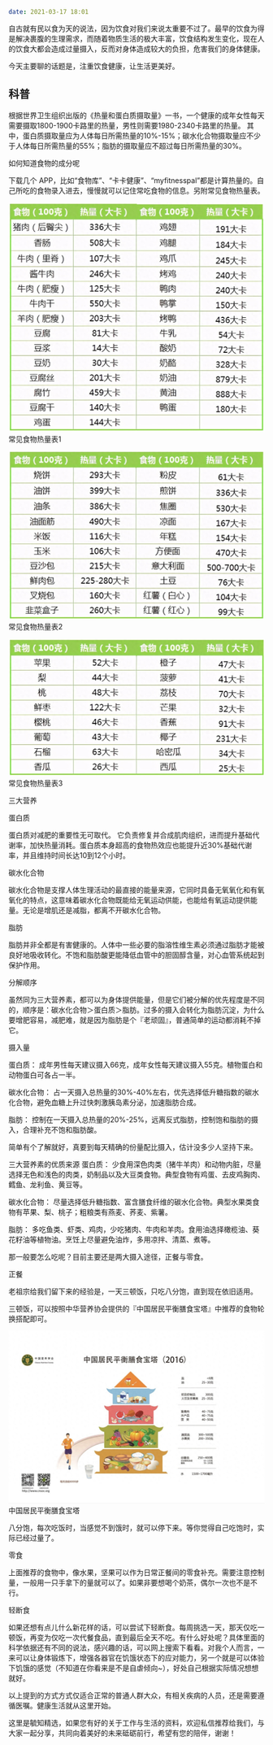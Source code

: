 ```yaml
date: 2021-03-17 18:01
```

自古就有民以食为天的说法，因为饮食对我们来说太重要不过了。最早的饮食为得是解决裹腹的生理需求，而随着物质生活的极大丰富，饮食结构发生变化，现在人的饮食大都会造成过量摄入，反而对身体造成较大的负担，危害我们的身体健康。

今天主要聊的话题是，注重饮食健康，让生活更美好。

## 科普

根据世界卫生组织出版的《热量和蛋白质摄取量》一书，一个健康的成年女性每天需要摄取1800-1900卡路里的热量，男性则需要1980-2340卡路里的热量。 其中，蛋白质摄取量应为人体每日所需热量的10%-15%；碳水化合物摄取量应不少于人体每日所需热量的55%；脂肪的摄取量应不超过每日所需热量的30%。

如何知道食物的成分呢

下载几个 APP，比如“食物库”、“卡卡健康”、“myfitnesspal”都是计算热量的。自己所吃的食物录入进去，慢慢就可以记住常吃食物的信息。另附常见食物热量表。

![常见食物热量表1](膳食结构/食物热量1.jpeg)
常见食物热量表1

![常见食物热量表2](膳食结构/食物热量2.jpeg)
常见食物热量表2

![常见食物热量表3](膳食结构/食物热量3.jpeg)
常见食物热量表3

三大营养

蛋白质

蛋白质对减肥的重要性无可取代。 它负责修复并合成肌肉组织，进而提升基础代谢率，加快热量消耗。蛋白质本身超高的食物热效应也能提升近30%基础代谢率，并且维持时间长达10到12个小时。

碳水化合物

碳水化合物是支撑人体生理活动的最直接的能量来源，它同时具备无氧氧化和有氧氧化的特点，这意味着碳水化合物既能给无氧运动供能，也能给有氧运动提供能量。无论是增肌还是减脂，都离不开碳水化合物。

脂肪

脂肪并非全都是有害健康的。人体中一些必要的脂溶性维生素必须通过脂肪才能被良好地吸收转化。不饱和脂肪酸更能降低血管中的胆固醇含量，对心血管系统起到保护作用。

分解顺序

虽然同为三大营养素，都可以为身体提供能量，但是它们被分解的优先程度是不同的，顺序是：碳水化合物＞蛋白质＞脂肪。过多的摄入会转化为脂肪沉淀，为什么要增肥容易，减肥难，就是因为脂肪是个『老顽固』，普通简单的运动都消耗不掉它。

摄入量

蛋白质： 成年男性每天建议摄入66克，成年女性每天建议摄入55克。植物蛋白和动物蛋白可各占一半。

碳水化合物： 占一天摄入总热量的30%-40%左右，优先选择低升糖指数的碳水化合物，避免血糖上升过快刺激胰岛素分泌，加速脂肪合成。

脂肪： 控制在一天摄入总热量的20%-25%，远离反式脂肪，控制饱和脂肪的摄入，合理补充不饱和脂肪酸。

简单有个了解就好，真要到每天精确的份量配比摄入，估计没多少人坚持下来。

三大营养素的优质来源
蛋白质： 少食用深色肉类（猪牛羊肉）和动物内脏，尽量选择无色和浅色的肉类，奶制品以及大豆类食物。典型食物有鸡蛋、去皮鸡胸肉、鳕鱼、龙利鱼、黄豆等。

碳水化合物： 尽量选择低升糖指数、富含膳食纤维的碳水化合物。典型水果类食物有苹果、梨、桃子；粗粮类有燕麦、荞麦、紫薯。

脂肪： 多吃鱼类、虾类、鸡肉，少吃猪肉、牛肉和羊肉。食用油选择橄榄油、葵花籽油等植物油。烹饪上尽量避免油炸，多用凉拌、清蒸、煮等。

那一般要怎么吃呢？目前主要还是两大摄入途径，正餐与零食。

正餐

老祖宗给我们留下来的经验是，一天三顿饭，只吃八分饱，直到现在依旧适用。

三顿饭，可以按照中华营养协会提供的『中国居民平衡膳食宝塔』中推荐的食物轮换搭配即可。

![](膳食结构/膳食宝塔-2016.png)
中国居民平衡膳食宝塔

八分饱，每次吃饭时，当感觉不到饿时，就可以停下来。等你觉得自己吃饱时，实际已经过量了。

零食

上面推荐的食物中，像水果，坚果可以作为日常正餐间的零食补充。需要注意控制量，一般用一只手拿下的量就可以了。如果非要想喝个奶茶，偶尔一次也不是不行。

轻断食

如果还想有点儿什么新花样的话，可以尝试下轻断食。每周挑选一天，那天仅吃一顿饭，再变为仅吃一次代餐食品，直到最后全天不吃。有什么好处呢？具体里面的科学依据还有不同的说法，感兴趣的话，可以网上搜索下看看。对我个人而言，一来可以让身体锻炼下，增强各器官在饥饿状态下的应对能力，另一个就是可以体验下饥饿的感觉（不知道在你看来是不是自虐倾向~），好处自己根据实际情况想想就好。

以上提到的方式方式仅适合正常的普通人群大众，有相关疾病的人员，还是需要遵循医嘱。健康生活就从这里开始。

这里是毓知精选，如果您有好的关于工作与生活的资料，欢迎私信推荐给我们，与大家一起分享，共同向着美好的未来砥砺前行，希望有您的陪伴，谢谢！